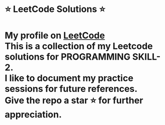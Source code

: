 <h1>⭐ LeetCode Solutions ⭐<h1>
My profile on <a href="https://leetcode.com/sudhakaranv17">LeetCode</a><br>
This is a collection of my Leetcode solutions for PROGRAMMING SKILL-2.<br>
I like to document my practice sessions for future references.<br>
Give the repo a star ⭐ for further appreciation.
